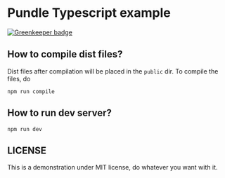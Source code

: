 # Pundle Typescript example

[![Greenkeeper badge](https://badges.greenkeeper.io/steelbrain/pundle-typescript-example.svg)](https://greenkeeper.io/)

## How to compile dist files?

Dist files after compilation will be placed in the `public` dir.
To compile the files, do

```
npm run compile
```

## How to run dev server?

```
npm run dev
```

## LICENSE

This is a demonstration under MIT license, do whatever you want with it.
